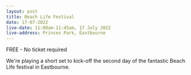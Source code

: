 ```yaml
---
layout: post
title: Beach Life Festival
date: 17-07-2022
live-date: 11:00am-11:45am, 17 July 2022
live-address: Princes Park, Eastbourne
---
```


FREE - No ticket required

We're playing a short set to kick-off the second day of the fantastic Beach Life festival in Eastbourne.
